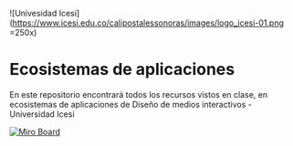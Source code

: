 ![Univesidad Icesi](https://www.icesi.edu.co/calipostalessonoras/images/logo_icesi-01.png =250x)

# Ecosistemas de aplicaciones

En este repositorio encontrará todos los recursos vistos en clase, en ecosistemas de aplicaciones de Diseño de medios interactivos - Universidad Icesi

[![Miro Board](https://store-images.s-microsoft.com/image/apps.59334.13959754522315136.c4ea2415-8e3c-42bf-8f77-e885eb7c11a1.be6eacf3-e0b4-4478-9abc-47192806c1b5)](https://miro.com/app/board/o9J_lWAiZXE=/)

